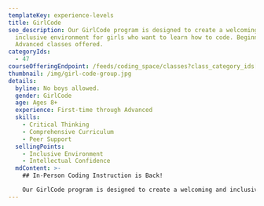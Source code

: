 ```yaml
---
templateKey: experience-levels
title: GirlCode
seo_description: Our GirlCode program is designed to create a welcoming and
  inclusive environment for girls who want to learn how to code. Beginner and
  Advanced classes offered.
categoryIds:
  - 47
courseOfferingEndpoint: /feeds/coding_space/classes?class_category_ids[]=48&class_category_ids[]=47
thumbnail: /img/girl-code-group.jpg
details:
  byline: No boys allowed.
  gender: GirlCode
  age: Ages 8+
  experience: First-time through Advanced
  skills:
    - Critical Thinking
    - Comprehensive Curriculum
    - Peer Support
  sellingPoints:
    - Inclusive Environment
    - Intellectual Confidence
  mdContent: >-
    ## In-Person Coding Instruction is Back!

    Our GirlCode program is designed to create a welcoming and inclusive environment for girls. By fostering a safe and supportive space for our GirlCoders to develop their critical thinking skills, intellectual confidence, and passion for STEM, we aim to help correct the gender gap in tech. Our GirlCode curriculum mirrors that of our Beginner and Advanced classes.
---
```


